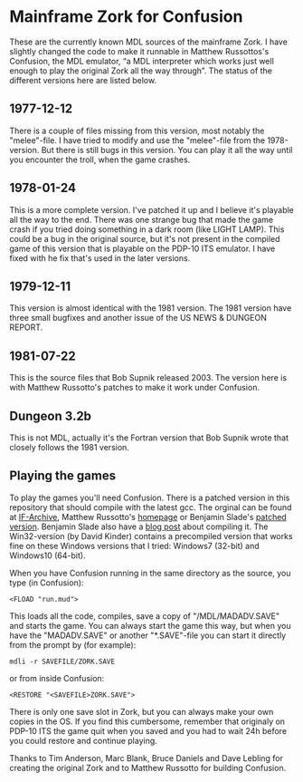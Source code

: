 # Mainframe Zork for Confusion
These are the currently known MDL sources of the mainframe Zork. I have slightly changed the code to make it runnable in Matthew Russottos's 
Confusion, the MDL emulator, “a MDL interpreter which works just well enough to play the original Zork all the way through”. The status of the different
versions here are listed below.
## 1977-12-12
There is a couple of files missing from this version, most notably the "melee"-file. I have tried to modify and use the "melee"-file from the 1978-version. But there is still 
bugs in this version. You can play it all the way until you encounter the troll, when the game crashes.
## 1978-01-24
This is a more complete version. I've patched it up and I believe it's playable all the way to the end. There was one strange bug that made the game crash if you tried
doing something in a dark room (like LIGHT LAMP). This could be a bug in the original source, but it's not present in the compiled game of this version that is 
playable on the PDP-10 ITS emulator. I have fixed with he fix that's used in the later versions.
## 1979-12-11
This version is almost identical with the 1981 version. The 1981 version have three small bugfixes and another issue of the US NEWS & DUNGEON REPORT.
## 1981-07-22
This is the source files that Bob Supnik released 2003. The version here is with Matthew Russotto's patches to make it work under Confusion.
## Dungeon 3.2b
This is not MDL, actually it's the Fortran version that Bob Supnik wrote that closely follows the 1981 version.
## Playing the games
To play the games you'll need Confusion. There is a patched version in this repository that should compile with the latest gcc. The orginal can be found at [IF-Archive](http://www.ifarchive.org/indexes/if-archive/programming/mdl/interpreters/confusion/), Matthew Russotto's
[homepage](http://www.russotto.net/git/mrussotto/confusion) or Benjamin Slade's [patched version](https://gitlab.com/emacsomancer/confusion-mdl). Benjamin Slade also have a
[blog post](https://babbagefiles.xyz/zork-confusion/) about compiling it. The Win32-version (by David Kinder) contains a precompiled version that works fine on these Windows 
versions that I tried: Windows7 (32-bit) and Windows10 (64-bit).

When you have Confusion running in the same directory as the source, you type (in Confusion):
~~~
<FLOAD "run.mud">
~~~
This loads all the code, compiles, save a copy of "/MDL/MADADV.SAVE" and starts the game. You can always start the game this way, but when you have the "MADADV.SAVE" 
or another "*.SAVE"-file you can start it directly from the prompt by (for example):
~~~
mdli -r SAVEFILE/ZORK.SAVE
~~~
or from inside Confusion:
~~~
<RESTORE "<SAVEFILE>ZORK.SAVE">
~~~
There is only one save slot in Zork, but you can always make your own copies in the OS. If you find this cumbersome, remember that originaly on PDP-10 ITS the game quit 
when you saved and you had to wait 24h before you could restore and continue playing.

Thanks to Tim Anderson, Marc Blank, Bruce Daniels and Dave Lebling for creating the original Zork and to Matthew Russotto for building Confusion. 
